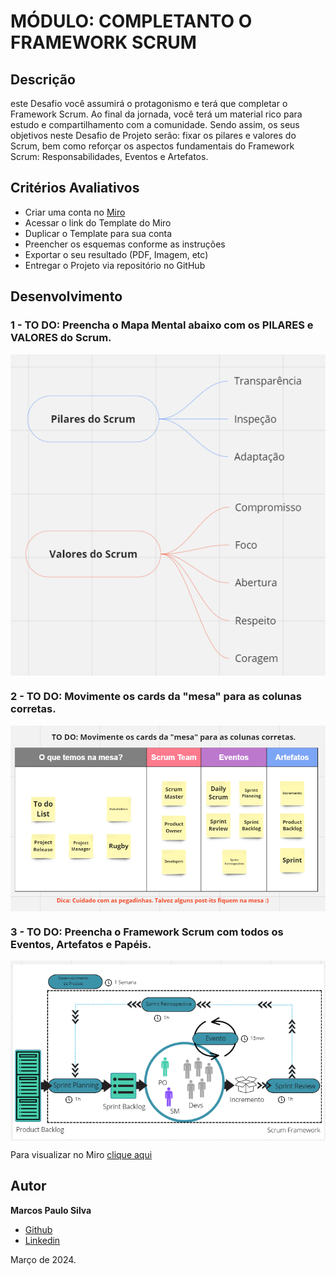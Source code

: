 #   MÓDULO: COMPLETANTO O FRAMEWORK SCRUM

## Descrição

este Desafio você assumirá o protagonismo e terá que completar o Framework Scrum. Ao final da jornada, você terá um material rico para estudo e compartilhamento com a comunidade. Sendo assim, os seus objetivos neste Desafio de Projeto serão: fixar os pilares e valores do Scrum, bem como reforçar os aspectos fundamentais do Framework Scrum: Responsabilidades, Eventos e Artefatos. 

## Critérios Avaliativos

- Criar uma conta no [Miro](https://miro.com/pt/)
- Acessar o link do Template do Miro
- Duplicar o Template para sua conta
- Preencher os esquemas conforme as instruções
- Exportar o seu resultado (PDF, Imagem, etc)
- Entregar o Projeto via repositório no GitHub

## Desenvolvimento

### 1 - TO DO: Preencha o Mapa Mental abaixo com os PILARES e VALORES do Scrum.

<img align="center" src="https://github.com/silvamarcospaulo/Bootcamp-DIO-Formacao-Scrum-Master-Certification/blob/main/Completando%20o%20Framework%20Scrum/Imagens/Mapa%20mental.png" width=""/> 

### 2 - TO DO: Movimente os cards da "mesa" para as colunas corretas.

<img align="center" src="https://github.com/silvamarcospaulo/Bootcamp-DIO-Formacao-Scrum-Master-Certification/blob/main/Completando%20o%20Framework%20Scrum/Imagens/Mesa.png" width=""/> 

### 3 - TO DO: Preencha o Framework Scrum com todos os Eventos, Artefatos e Papéis.

<img align="center" src="https://github.com/silvamarcospaulo/Bootcamp-DIO-Formacao-Scrum-Master-Certification/blob/main/Completando%20o%20Framework%20Scrum/Imagens/Projeto.png" width=""/> 

Para visualizar no Miro [clique aqui](https://miro.com/welcomeonboard/WFRTOFF3NTVLWDFlZEFsSUhzSFhEcXVzRkhRSTBhbk01SGlIaEFhSXl1MlNFSGFyanVtZE04NjVTSXBRNElWUnwzNDU4NzY0NTgzODA2MjcyODQ5fDI=?share_link_id=96334162463)

## Autor

**Marcos Paulo Silva**
- [Github](https://www.github.com/silvamarcospaulo)
- [Linkedin](https://www.github.com/silvamarcospaulo)

Março de 2024.
